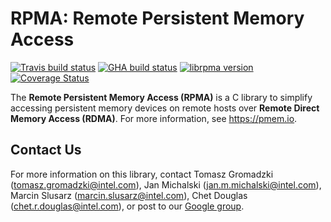 # **RPMA: Remote Persistent Memory Access**

[![Travis build status](https://travis-ci.org/pmem/rpma.svg?branch=master)](https://travis-ci.org/pmem/rpma)
[![GHA build status](https://github.com/pmem/rpma/workflows/RPMA/badge.svg?branch=master)](https://github.com/pmem/rpma/actions)
[![librpma version](https://img.shields.io/github/tag/pmem/rpma.svg)](https://github.com/pmem/rpma/releases/latest)
[![Coverage Status](https://codecov.io/github/pmem/rpma/coverage.svg?branch=master)](https://codecov.io/gh/pmem/rpma/branch/master)

The **Remote Persistent Memory Access (RPMA)** is a C library to simplify accessing persistent memory devices on remote hosts over **Remote Direct Memory Access (RDMA)**. For more information, see https://pmem.io.

## Contact Us

For more information on this library, contact
Tomasz Gromadzki (tomasz.gromadzki@intel.com),
Jan Michalski (jan.m.michalski@intel.com),
Marcin Slusarz (marcin.slusarz@intel.com),
Chet Douglas (chet.r.douglas@intel.com), or post to our
[Google group](https://groups.google.com/group/pmem).
